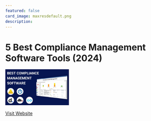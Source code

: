 ```yaml
---
featured: false
card_image: maxresdefault.png
description: 
---
```


# 5 Best Compliance Management Software Tools (2024)
<img src="maxresdefault.png" alt="Logo" style="max-width: 200px; height: auto;">

<a href="https://www.youtube.com/watch?v=SFXJASOU_X0">Visit Website</a>  

